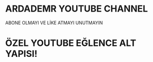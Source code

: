 # ARDADEMR YOUTUBE CHANNEL

  ABONE OLMAYI VE LİKE ATMAYI UNUTMAYIN

# ÖZEL YOUTUBE EĞLENCE ALT YAPISI!